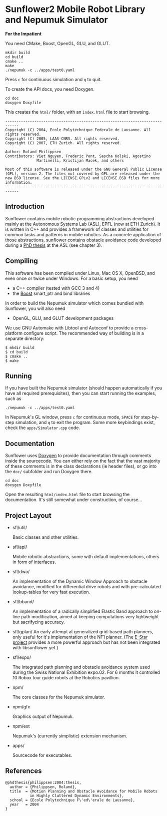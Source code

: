 # Sunflower2 Mobile Robot Library and Nepumuk Simulator

**For the Impatient**

You need CMake, Boost, OpenGL, GLU, and GLUT.

    mkdir build
    cd build
    cmake ..
    make
    ./nepumuk -c ../apps/test0.yaml

Press `c` for continuous simulation and `q` to quit.

To create the API docs, you need Doxygen.

    cd doc
    doxygen Doxyfile

This creates the `html/` folder, with an `index.html` file to start
browsing.

```
----------------------------------------------------------------------------
Copyright (C) 2004, Ecole Polytechnique Federale de Lausanne. All rights reserved.
Copyright (C) 2005, LAAS-CNRS. All rights reserved.
Copyright (C) 2007, ETH Zurich. All rights reserved.

Author: Roland Philippsen
Contributors: Viet Nguyen, Frederic Pont, Sascha Kolski, Agostino
              Martinelli, Kristijan Macek, and others

Most of this software is released under the GNU General Public License
(GPL), version 2. The files not covered by GPL are released under the
new BSD license. See the LICENSE.GPLv2 and LICENSE.BSD files for more
information.
----------------------------------------------------------------------------
```

## Introduction

Sunflower contains mobile robotic programming abstractions developed
mainly at the Autonomous Systems Lab (ASL), EPFL (now at ETH
Zurich). It is written in C++ and provides a framework of classes and
utilities for common tasks and patterns in mobile robotics. As a
concrete application of those abstractions, sunflower contains
obstacle avoidance code developed during a [PhD thesis][phd-thesis] at
the ASL (see chapter 3).

[phd-thesis]: http://library.epfl.ch/theses/?nr=3146


## Compiling

This software has been compiled under Linux, Mac OS X, OpenBSD, and
even once or twice under Windows. For a basic setup, you need

- a C++ compiler (tested with GCC 3 and 4)
- the [Boost][] smart_ptr and bind libraries

[Boost]: http://www.boost.org/

In order to build the Nepumuk simulator which comes bundled with
Sunflower, you will also need

- OpenGL, GLU, and GLUT development packages

We use GNU Automake with Libtool and Autoconf to provide a
cross-platform configure script. The recommended way of building is in
a separate directory:

    $ mkdir build
    $ cd build
    $ cmake ..
    $ make

## Running

If you have built the Nepumuk simulator (should happen automatically
if you have all required prerequisites), then you can start running
the examples, such as

    ./nepumuk -c ../apps/test0.yaml

In Nepumuk's GL window, press `c` for continuous mode, `SPACE` for
step-by-step simulation, and `q` to exit the program. Some more
keybindings exist, check the `apps/Simulator.cpp` code.


## Documentation

Sunflower uses [Doxygen][] to provide documentation through comments
inside the sourcecode. You can either rely on the fact that the vast
majority of these comments is in the class declarations (ie header
files), or go into the `doc/` subfolder and run Doxygen there.

    cd doc
    doxygen Doxyfile

Open the resulting `html/index.html` file to start browsing the
documentation. It's still somewhat under construction, of course...

[Doxygen]: http://www.doxygen.org

## Project Layout

* sfl/util/

  Basic classes and other utilities.

* sfl/api/

  Mobile robotic abstractions, some with default implementations,
  others in form of interfaces.

* sfl/dwa/

  An implementation of the Dynamic Window Approach to obstacle
  avoidance, modified for differential drive robots and with
  pre-calculated lookup-tables for very fast execution.

* sfl/bband/

  An implementation of a radically simplified Elastic Band approach to
  on-line path modification, aimed at keeping computations very
  lightweight but sacrifycing accuracy.

* sfl/gplan/
  An early attempt at generalized grid-based path planners, only useful
  for it's implementation of the NF1 planner. (The [E-Star project][estar]
  provides a more powerful approach but has not been integrated with
  libsunflower yet.)

  [estar]: https://github.com/poftwaresatent/estar

* sfl/expo/

  The integrated path planning and obstacle avoidance system used
  during the Swiss National Exhibition expo.02. For 6 months it
  controlled 10 Robox tour guide robots at the Robotics pavillion.

* npm/

  The core classes for the Nepumuk simulator.

* npm/gfx

  Graphics output of Nepumuk.

* npm/ext

  Nepumuk's (currently simplistic) extension mechanism.

* apps/

  Sourcecode for executables.


## References

```
@phdthesis{philippsen:2004:thesis,
  author = {Philippsen, Roland},
  title  = {Motion Planning and Obstacle Avoidance for Mobile Robots
           in Highly Cluttered Dynamic Environments},
  school = {Ecole Polytechnique F\'ed\'erale de Lausanne},
  year   = 2004
}
```
